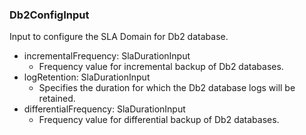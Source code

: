 ### Db2ConfigInput
Input to configure the SLA Domain for Db2 database.

- incrementalFrequency: SlaDurationInput
  - Frequency value for incremental backup of Db2 databases.
- logRetention: SlaDurationInput
  - Specifies the duration for which the Db2 database logs will be retained.
- differentialFrequency: SlaDurationInput
  - Frequency value for differential backup of Db2 databases.
